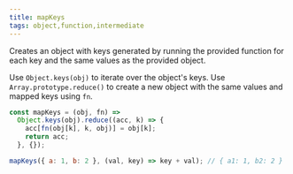 ```yaml
---
title: mapKeys
tags: object,function,intermediate
---
```


Creates an object with keys generated by running the provided function for each key and the same values as the provided object.

Use `Object.keys(obj)` to iterate over the object's keys.
Use `Array.prototype.reduce()` to create a new object with the same values and mapped keys using `fn`.

```js
const mapKeys = (obj, fn) =>
  Object.keys(obj).reduce((acc, k) => {
    acc[fn(obj[k], k, obj)] = obj[k];
    return acc;
  }, {});
```

```js
mapKeys({ a: 1, b: 2 }, (val, key) => key + val); // { a1: 1, b2: 2 }
```